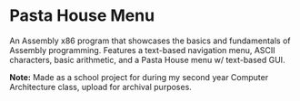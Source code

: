 # Pasta House Menu
An Assembly x86 program that showcases the basics and fundamentals of Assembly programming.
Features a text-based navigation menu, ASCII characters, basic arithmetic, and a Pasta House menu w/ text-based GUI.

**Note:**
Made as a school project for during my second year Computer Architecture class, upload for archival purposes.
